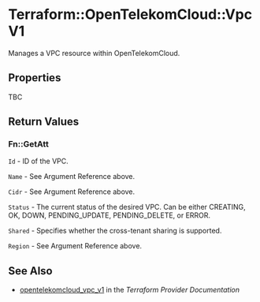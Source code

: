 # Terraform::OpenTelekomCloud::VpcV1

Manages a VPC resource within OpenTelekomCloud.

## Properties

TBC

## Return Values

### Fn::GetAtt

`Id` -  ID of the VPC.

`Name` -  See Argument Reference above.

`Cidr` - See Argument Reference above.

`Status` - The current status of the desired VPC. Can be either CREATING, OK, DOWN, PENDING_UPDATE, PENDING_DELETE, or ERROR.

`Shared` - Specifies whether the cross-tenant sharing is supported.

`Region` - See Argument Reference above.

## See Also

* [opentelekomcloud_vpc_v1](https://www.terraform.io/docs/providers/opentelekomcloud/r/vpc_v1.html) in the _Terraform Provider Documentation_